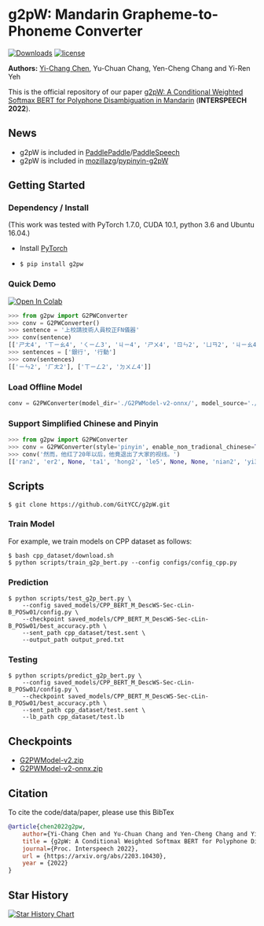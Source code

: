 # g2pW: Mandarin Grapheme-to-Phoneme Converter

[![Downloads](https://pepy.tech/badge/g2pw)](https://pepy.tech/project/g2pw)  [![license](https://img.shields.io/badge/license-Apache%202.0-red)](https://github.com/GitYCC/g2pW/blob/master/LICENSE)

**Authors:** [Yi-Chang Chen](https://github.com/GitYCC), Yu-Chuan Chang, Yen-Cheng Chang and Yi-Ren Yeh

This is the official repository of our paper [g2pW: A Conditional Weighted Softmax BERT for Polyphone Disambiguation in Mandarin](https://arxiv.org/abs/2203.10430) (**INTERSPEECH 2022**).

## News

- g2pW is included in [PaddlePaddle](https://github.com/PaddlePaddle)/[PaddleSpeech](https://github.com/PaddlePaddle/PaddleSpeech)
- g2pW is included in [mozillazg](https://github.com/mozillazg)/[pypinyin-g2pW](https://github.com/mozillazg/pypinyin-g2pW)


## Getting Started

### Dependency / Install

(This work was tested with PyTorch 1.7.0, CUDA 10.1, python 3.6 and Ubuntu 16.04.)

- Install [PyTorch](https://pytorch.org/get-started/locally/)

- `$ pip install g2pw`

### Quick Demo

<a href="https://colab.research.google.com/github/GitYCC/g2pW/blob/master/misc/demo.ipynb" target="_blank"><img src="https://colab.research.google.com/assets/colab-badge.svg" alt="Open In Colab"/></a>

```python
>>> from g2pw import G2PWConverter
>>> conv = G2PWConverter()
>>> sentence = '上校請技術人員校正FN儀器'
>>> conv(sentence)
[['ㄕㄤ4', 'ㄒㄧㄠ4', 'ㄑㄧㄥ3', 'ㄐㄧ4', 'ㄕㄨ4', 'ㄖㄣ2', 'ㄩㄢ2', 'ㄐㄧㄠ4', 'ㄓㄥ4', None, None, 'ㄧ2', 'ㄑㄧ4']]
>>> sentences = ['銀行', '行動']
>>> conv(sentences)
[['ㄧㄣ2', 'ㄏㄤ2'], ['ㄒㄧㄥ2', 'ㄉㄨㄥ4']]
```

### Load Offline Model

```python
conv = G2PWConverter(model_dir='./G2PWModel-v2-onnx/', model_source='./path-to/bert-base-chinese/')
```

### Support Simplified Chinese and Pinyin

```python
>>> from g2pw import G2PWConverter
>>> conv = G2PWConverter(style='pinyin', enable_non_tradional_chinese=True)
>>> conv('然而，他红了20年以后，他竟退出了大家的视线。')
[['ran2', 'er2', None, 'ta1', 'hong2', 'le5', None, None, 'nian2', 'yi3', 'hou4', None, 'ta1', 'jing4', 'tui4', 'chu1', 'le5', 'da4', 'jia1', 'de5', 'shi4', 'xian4', None]]
```

## Scripts

```
$ git clone https://github.com/GitYCC/g2pW.git
```

### Train Model

For example, we train models on CPP dataset as follows:

```
$ bash cpp_dataset/download.sh
$ python scripts/train_g2p_bert.py --config configs/config_cpp.py
```

### Prediction

```
$ python scripts/test_g2p_bert.py \
    --config saved_models/CPP_BERT_M_DescWS-Sec-cLin-B_POSw01/config.py \
    --checkpoint saved_models/CPP_BERT_M_DescWS-Sec-cLin-B_POSw01/best_accuracy.pth \
    --sent_path cpp_dataset/test.sent \
    --output_path output_pred.txt
```

### Testing

```
$ python scripts/predict_g2p_bert.py \
    --config saved_models/CPP_BERT_M_DescWS-Sec-cLin-B_POSw01/config.py \
    --checkpoint saved_models/CPP_BERT_M_DescWS-Sec-cLin-B_POSw01/best_accuracy.pth \
    --sent_path cpp_dataset/test.sent \
    --lb_path cpp_dataset/test.lb
```

## Checkpoints

- [G2PWModel-v2.zip](https://storage.googleapis.com/esun-ai/g2pW/G2PWModel-v2.zip)
- [G2PWModel-v2-onnx.zip](https://storage.googleapis.com/esun-ai/g2pW/G2PWModel-v2-onnx.zip)

## Citation

To cite the code/data/paper, please use this BibTex
```bibtex
@article{chen2022g2pw,
    author={Yi-Chang Chen and Yu-Chuan Chang and Yen-Cheng Chang and Yi-Ren Yeh},
    title = {g2pW: A Conditional Weighted Softmax BERT for Polyphone Disambiguation in Mandarin},
    journal={Proc. Interspeech 2022},
    url = {https://arxiv.org/abs/2203.10430},
    year = {2022}
}
```

## Star History

[![Star History Chart](https://api.star-history.com/svg?repos=GitYCC/g2pW&type=Date)](https://star-history.com/#GitYCC/g2pW&Date)
